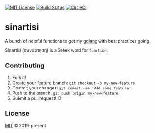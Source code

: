 [![MIT License][shield-mit]][license] [![Build Status][shield-travis]][travis]
[![CircleCI][shield-circle-ci]][circle-ci]

# sinartisi

A bunch of helpful functions to get my [golang](https://golang.org/) with best
practices going.

Sinartisi (συνάρτηση) is a Greek word for `function`.

## Contributing

1. Fork it!
2. Create your feature branch: `git checkout -b my-new-feature`
3. Commit your changes: `git commit -am 'Add some feature'`
4. Push to the branch: `git push origin my-new-feature`
5. Submit a pull request! :D

## License

[MIT][license] &copy; 2019-present

[circle-ci]: https://circleci.com/gh/john-d-pelingo/sinartisi
[license]: https://github.com/john-d-pelingo/sinartisi/blob/master/LICENSE
[shield-circle-ci]:
  https://circleci.com/gh/john-d-pelingo/sinartisi.svg?style=svg
[shield-mit]: https://img.shields.io/github/license/mashape/apistatus.svg
[shield-travis]:
  https://travis-ci.org/john-d-pelingo/sinartisi.svg?branch=master
[travis]: https://travis-ci.org/john-d-pelingo/sinartisi
